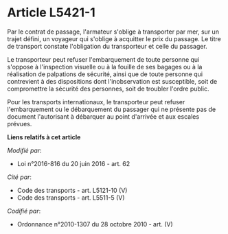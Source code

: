 # Article L5421-1

Par le contrat de passage, l'armateur s'oblige à transporter par mer, sur un trajet défini, un voyageur qui s'oblige à
acquitter le prix du passage. Le titre de transport constate l'obligation du transporteur et celle du passager.

Le transporteur peut refuser l'embarquement de toute personne qui s'oppose à l'inspection visuelle ou à la fouille de ses
bagages ou à la réalisation de palpations de sécurité, ainsi que de toute personne qui contrevient à des dispositions dont
l'inobservation est susceptible, soit de compromettre la sécurité des personnes, soit de troubler l'ordre public.  

Pour les transports internationaux, le transporteur peut refuser l'embarquement ou le débarquement du passager qui ne
présente pas de document l'autorisant à débarquer au point d'arrivée et aux escales prévues.

**Liens relatifs à cet article**

_Modifié par_:

  - Loi n°2016-816 du 20 juin 2016 - art. 62

_Cité par_:

  - Code des transports - art. L5121-10 (V)
  - Code des transports - art. L5511-5 (V)

_Codifié par_:

  - Ordonnance n°2010-1307 du 28 octobre 2010 - art. (V)
